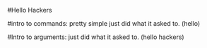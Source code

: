 #Hello Hackers

#intro to commands:
pretty simple just did what it asked to. (hello)


#Intro to arguments:
just did what it asked to. (hello hackers)
